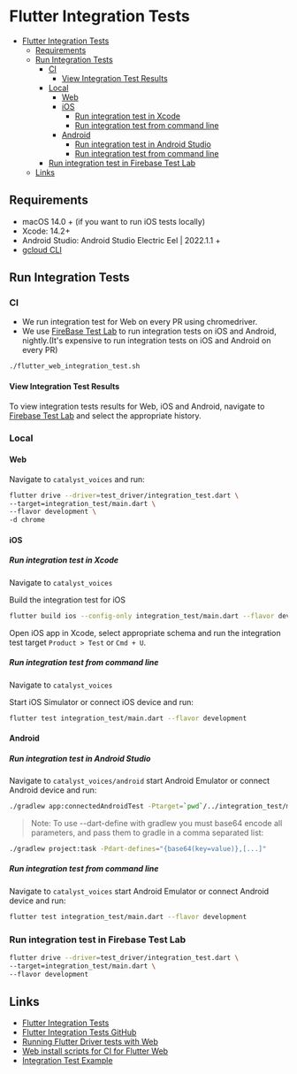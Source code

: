 # Flutter Integration Tests

* [Flutter Integration Tests](#flutter-integration-tests)
  * [Requirements](#requirements)
  * [Run Integration Tests](#run-integration-tests)
    * [CI](#ci)
      * [View Integration Test Results](#view-integration-test-results)
    * [Local](#local)
      * [Web](#web)
      * [iOS](#ios)
        * [Run integration test in Xcode](#run-integration-test-in-xcode)
        * [Run integration test from command line](#run-integration-test-from-command-line)
      * [Android](#android)
        * [Run integration test in Android Studio](#run-integration-test-in-android-studio)
        * [Run integration test from command line](#run-integration-test-from-command-line-1)
    * [Run integration test in Firebase Test Lab](#run-integration-test-in-firebase-test-lab)
  * [Links](#links)

## Requirements

* macOS 14.0 + (if you want to run iOS tests locally)
* Xcode: 14.2+
* Android Studio: Android Studio Electric Eel | 2022.1.1 +
* [gcloud CLI](https://cloud.google.com/sdk/gcloud)

## Run Integration Tests

### CI

* We run integration test for Web on every PR using chromedriver.
* We use [FireBase Test Lab](https://firebase.google.com/docs/test-lab) to run integration tests on iOS and Android, nightly.(It's expensive to run integration tests on iOS and Android on every PR)

```sh
./flutter_web_integration_test.sh
```

#### View Integration Test Results

To view integration tests results for Web, iOS and Android, navigate to [Firebase Test Lab](https://console.firebase.google.com/u/0/project/dev-catalyst-voice/testlab/histories) and select the appropriate history.

### Local

#### Web

Navigate to `catalyst_voices` and run:

```sh
flutter drive --driver=test_driver/integration_test.dart \
--target=integration_test/main.dart \
--flavor development \
-d chrome
```

#### iOS

##### Run integration test in Xcode

Navigate to `catalyst_voices`

Build the integration test for iOS

```sh
flutter build ios --config-only integration_test/main.dart --flavor development
```

Open iOS app in Xcode, select appropriate schema and run the integration test target `Product > Test` or `Cmd + U`.

##### Run integration test from command line

Navigate to `catalyst_voices`

Start iOS Simulator or connect iOS device and run:

```sh
flutter test integration_test/main.dart --flavor development
```

#### Android

##### Run integration test in Android Studio

Navigate to `catalyst_voices/android` start Android Emulator or connect Android device and run:

```sh
./gradlew app:connectedAndroidTest -Ptarget=`pwd`/../integration_test/main.dart
```

>Note: To use --dart-define with gradlew you must base64 encode all parameters,
>and pass them to gradle in a comma separated list:
```sh
./gradlew project:task -Pdart-defines="{base64(key=value)},[...]"
```

##### Run integration test from command line

Navigate to `catalyst_voices` start Android Emulator or connect Android device and run:

```sh
flutter test integration_test/main.dart --flavor development
```

### Run integration test in Firebase Test Lab

```sh
flutter drive --driver=test_driver/integration_test.dart \
--target=integration_test/main.dart \
--flavor development
```

## Links

* [Flutter Integration Tests](https://flutter.dev/docs/testing/integration-tests)
* [Flutter Integration Tests GitHub](https://github.com/flutter/flutter/tree/main/packages/integration_test)
* [Running Flutter Driver tests with Web](https://github.com/flutter/flutter/wiki/Running-Flutter-Driver-tests-with-Web)
* [Web install scripts for CI for Flutter Web](https://github.com/flutter/web_installers/tree/master)
* [Integration Test Example](https://github.com/flutter/flutter/tree/main/packages/integration_test/example)

